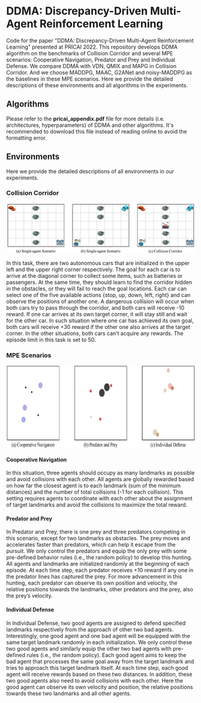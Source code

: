# DDMA: Discrepancy-Driven Multi-Agent Reinforcement Learning
Code for the paper "DDMA: Discrepancy-Driven Multi-Agent Reinforcement Learning" presented at PRICAI 2022. This repository develops DDMA algorithm on the benchmarks of Collision Corridor and several MPE scenarios: Cooperative Navigation, Predator and Prey and Individual Defense. We compare DDMA with VDN, QMIX and MAPG in Collision Corridor. And we choose MADDPG, MAAC, G2ANet and noisy-MADDPG as the baselines in these MPE scenarios. Here we provide the detailed descriptions of these environments and all algorithms in the experiments.
## Algorithms
Please refer to the **pricai_appendix.pdf** file for more details (i.e. architectures, hyperparameters) of DDMA and other algorithms. It's recommended to download this file instead of reading online to avoid the formatting error.
## Environments
Here we provide the detailed descriptions of all environments in our experiments.
### Collision Corridor
<div align=center>
<img src="env_pics/scenario1.png" width="800">
</div>

In this task, there are two autonomous cars that are initialized in the upper left and the upper right corner respectively. The goal for each car is to arrive at the diagonal corner to collect some items, such as batteries or passengers. At the same time, they should learn to find the corridor hidden in the obstacles, or they will fail to reach the goal locations. Each car can select one of the five available actions {stop, up, down, left, right} and can observe the positions of another one. A dangerous collision will occur when both cars try to pass through the corridor, and both cars will receive -10 reward. If one car arrives at its own target corner, it will stay still and wait for the other car. In such situation where one car has achieved its own goal, both cars will receive +30 reward if the other one also arrives at the target corner. In the other situations, both cars can’t acquire any rewards. The episode limit in this task is set to 50.
### MPE Scenarios
<div align=center>
<img src="env_pics/mpe_scenarios.png" width="800" height="220">
</div>

#### Cooperative Navigation
In this situation, three agents should occupy as many landmarks as possible and avoid collisions with each other. All agents are globally rewarded based on how far the closest agent is to each landmark (sum of the minimum distances) and the number of total collisions (-1 for each collision). This setting requires agents to coordinate with each other about the assignment of target landmarks and avoid the collisions to maximize the total reward.
#### Predator and Prey
In Predator and Prey, there is one prey and three
predators competing in this scenario, except for two landmarks as obstacles. The prey moves and accelerates faster than predators, which can help it escape from
the pursuit. We only control the predators and equip the only prey with some pre-defined behavior rules (i.e., the random policy) to develop this hunting. All
agents and landmarks are initialized randomly at the beginning of each episode. At each time step, each predator receives +10 reward if any one in the predator
lines has captured the prey. For more advancement in this hunting, each predator can observe its own position and velocity, the relative positions towards the
landmarks, other predators and the prey, also the prey’s velocity.
#### Individual Defense
In Individual Defense, two good agents are assigned to defend specified landmarks respectively from the approach of other two bad agents. Interestingly, one good agent and one bad agent will be equipped with the same target landmark randomly in each initialization. We only control these two good agents and similarly equip the other two bad agents with pre-defined rules (i.e., the random policy). Each good agent aims to keep the bad agent that processes the same goal away from the target landmark and tries to approach this target landmark itself. At each time step, each good agent will receive rewards based on these two distances. In addition, these two good agents also need to avoid collisions with each other. Here the good agent can observe its own velocity and position, the relative positions towards these two landmarks and all other agents.
